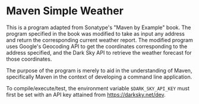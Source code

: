 # Maven Simple Weather

This is a program adapted from Sonatype's "Maven by Example" book. The program specified in the book was modified to take as input any address and return the corresponding current weather report. The modified program uses Google's Geocoding API to get the coordinates corresponding to the address specified, and the Dark Sky API to retrieve the weather forecast for those coordinates.

The purpose of the program is merely to aid in the understanding of Maven, specifically Maven in the context of developing a command line application.

To compile/execute/test, the environment variable `$DARK_SKY_API_KEY` must first be set with an API key attained from https://darksky.net/dev.
